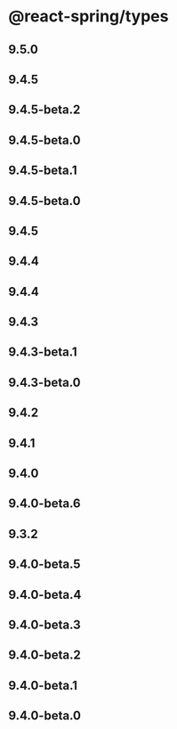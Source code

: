 # @react-spring/types

## 9.5.0

## 9.4.5

## 9.4.5-beta.2

## 9.4.5-beta.0

## 9.4.5-beta.1

## 9.4.5-beta.0

## 9.4.5

## 9.4.4

## 9.4.4

## 9.4.3

## 9.4.3-beta.1

## 9.4.3-beta.0

## 9.4.2

## 9.4.1

## 9.4.0

## 9.4.0-beta.6

## 9.3.2

## 9.4.0-beta.5

## 9.4.0-beta.4

## 9.4.0-beta.3

## 9.4.0-beta.2

## 9.4.0-beta.1

## 9.4.0-beta.0
